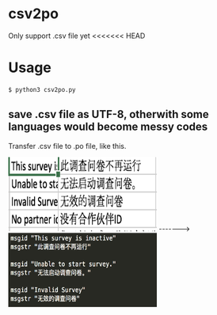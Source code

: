# csv2po

Only support .csv file yet
<<<<<<< HEAD





# Usage

```python
$ python3 csv2po.py
```






## save .csv file as UTF-8, otherwith some languages would become messy codes

Transfer .csv file to .po file, like this.

<div>
  <img width="300" height="150" src="https://github.com/SecretsCC/csv2po/blob/master/images/Screen%20Shot%202019-03-19%20at%2010.35.11%20AM.png"/>
  ------->
  <img width="300" height="150" src="https://github.com/SecretsCC/csv2po/blob/master/images/Screen%20Shot%202019-03-19%20at%2010.35.32%20AM.png"/>
</div>

